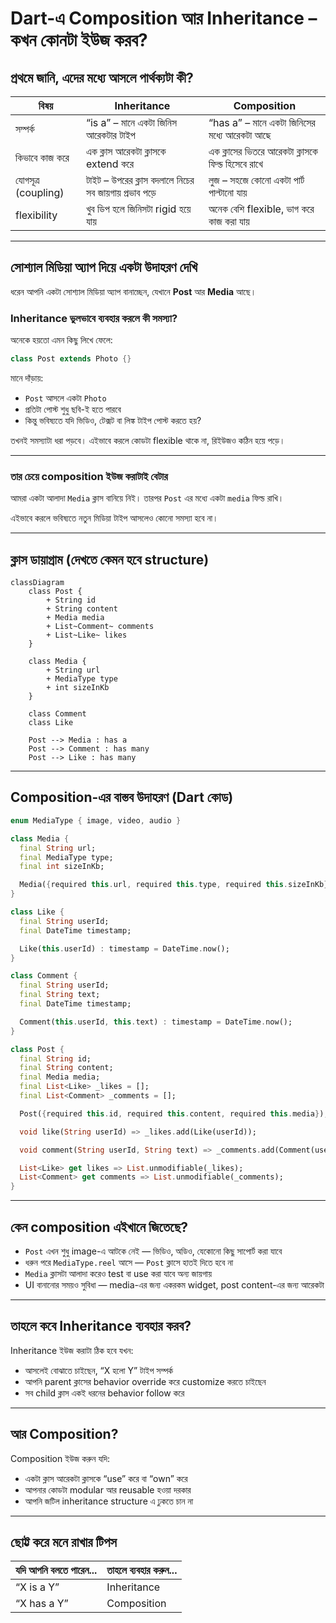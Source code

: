 # Dart-এ Composition আর Inheritance – কখন কোনটা ইউজ করব?

## প্রথমে জানি, এদের মধ্যে আসলে পার্থক্যটা কী?

| বিষয়                | Inheritance                           | Composition                    |
| ------------------- | ---------------------------------------------------- | ------------------------------------------------ |
| সম্পর্ক             | “is a” – মানে একটা জিনিস আরেকটার টাইপ                | “has a” – মানে একটা জিনিসের মধ্যে আরেকটা আছে     |
| কিভাবে কাজ করে      | এক ক্লাস আরেকটা ক্লাসকে extend করে                   | এক ক্লাসের ভিতরে আরেকটা ক্লাসকে ফিল্ড হিসেবে রাখে |
| যোগসূত্র (coupling) | টাইট – উপরের ক্লাস বদলালে নিচের সব জায়গায় প্রভাব পড়ে | লুজ – সহজে কোনো একটা পার্ট পাল্টানো যায়          |
| flexibility         | খুব ডিপ হলে জিনিসটা rigid হয়ে যায়                    | অনেক বেশি flexible, ভাগ করে কাজ করা যায়          |

---

## সোশ্যাল মিডিয়া অ্যাপ দিয়ে একটা উদাহরণ দেখি

ধরেন আপনি একটা সোশ্যাল মিডিয়া অ্যাপ বানাচ্ছেন, যেখানে **Post** আর **Media** আছে।

### Inheritance ভুলভাবে ব্যবহার করলে কী সমস্যা?

অনেকে হয়তো এমন কিছু লিখে ফেলে:

```dart
class Post extends Photo {}
```

মানে দাঁড়ায়:

* `Post` আসলে একটা `Photo`
* প্রতিটা পোস্ট শুধু ছবি-ই হতে পারবে
* কিন্তু ভবিষ্যতে যদি ভিডিও, টেক্সট বা লিঙ্ক টাইপ পোস্ট করতে হয়?

তখনই সমস্যাটা ধরা পড়বে। এইভাবে করলে কোডটা flexible থাকে না, রিইউজও কঠিন হয়ে পড়ে।

---

### তার চেয়ে composition ইউজ করাটাই বেটার

আমরা একটা আলাদা `Media` ক্লাস বানিয়ে নিই। তারপর `Post` এর মধ্যে একটা `media` ফিল্ড রাখি।

এইভাবে করলে ভবিষ্যতে নতুন মিডিয়া টাইপ আসলেও কোনো সমস্যা হবে না।

---

## ক্লাস ডায়াগ্রাম (দেখতে কেমন হবে structure)

```mermaid
classDiagram
    class Post {
        + String id
        + String content
        + Media media
        + List~Comment~ comments
        + List~Like~ likes
    }

    class Media {
        + String url
        + MediaType type
        + int sizeInKb
    }

    class Comment
    class Like

    Post --> Media : has a
    Post --> Comment : has many
    Post --> Like : has many
```

---

## Composition-এর বাস্তব উদাহরণ (Dart কোড)

```dart
enum MediaType { image, video, audio }

class Media {
  final String url;
  final MediaType type;
  final int sizeInKb;

  Media({required this.url, required this.type, required this.sizeInKb});
}

class Like {
  final String userId;
  final DateTime timestamp;

  Like(this.userId) : timestamp = DateTime.now();
}

class Comment {
  final String userId;
  final String text;
  final DateTime timestamp;

  Comment(this.userId, this.text) : timestamp = DateTime.now();
}

class Post {
  final String id;
  final String content;
  final Media media;
  final List<Like> _likes = [];
  final List<Comment> _comments = [];

  Post({required this.id, required this.content, required this.media});

  void like(String userId) => _likes.add(Like(userId));

  void comment(String userId, String text) => _comments.add(Comment(userId, text));

  List<Like> get likes => List.unmodifiable(_likes);
  List<Comment> get comments => List.unmodifiable(_comments);
}
```

---

## কেন composition এইখানে জিতেছে?

* `Post` এখন শুধু image-এ আটকে নেই — ভিডিও, অডিও, যেকোনো কিছু সাপোর্ট করা যাবে
* ধরুন পরে `MediaType.reel` আসে — `Post` ক্লাসে হাতই দিতে হবে না
* `Media` ক্লাসটা আলাদা করেও test বা use করা যাবে অন্য জায়গায়
* UI বানানোর সময়ও সুবিধা — media-এর জন্য একরকম widget, post content-এর জন্য আরেকটা

---

## তাহলে কবে Inheritance ব্যবহার করব?

Inheritance ইউজ করাটা ঠিক হবে যখন:

* আসলেই বোঝাতে চাইছেন, “X হলো Y” টাইপ সম্পর্ক
* আপনি parent ক্লাসের behavior override করে customize করতে চাইছেন
* সব child ক্লাস একই ধরনের behavior follow করে

---

## আর Composition?

Composition ইউজ করুন যদি:

* একটা ক্লাস আরেকটা ক্লাসকে “use” করে বা “own” করে
* আপনার কোডটা modular আর reusable হওয়া দরকার
* আপনি জটিল inheritance structure এ ঢুকতে চান না

---

## ছোট্ট করে মনে রাখার টিপস

| যদি আপনি বলতে পারেন... | তাহলে ব্যবহার করুন... |
| ---------------------- | --------------------- |
| “X is a Y”             | Inheritance           |
| “X has a Y”            | Composition           |

